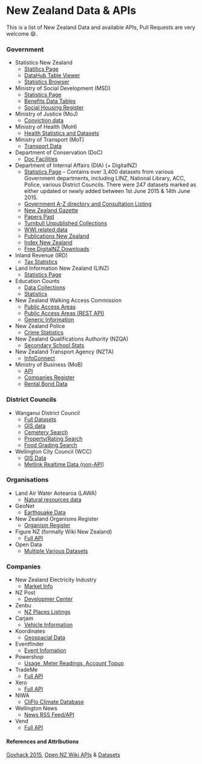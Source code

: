 # New Zealand Data & APIs

This is a list of New Zealand Data and available APIs, Pull Requests are very welcome :smile:.

### Government
- Statistics New Zealand
  - [Statitics Page](http://nzdotstat.stats.govt.nz/wbos/Index.aspx)
  - [DataHub Table Viewer](http://nzdotstat.stats.govt.nz/wbos/Index.aspx)
  - [Statistics Browser](http://statistics.govt.nz/browse_for_stats.aspx)
- Ministry of Social Development (MSD)
  - [Statistics Page](https://www.msd.govt.nz/about-msd-and-our-work/publications-resources/statistics/index.html)
  - [Benefits Data Tables](https://www.msd.govt.nz/about-msd-and-our-work/publications-resources/statistics/benefit/index.html#Datatables6)
  - [Social Housing Register](http://www.housing.msd.govt.nz/information-for-housing-providers/register/index.html)
- Ministry of Justice (MoJ)
  - [Conviction data](http://datalab.justice.govt.nz/data#1)
- Ministry of Health (MoH)
  - [Health Statistics and Datasets](http://www.health.govt.nz/nz-health-statistics/health-statistics-and-data-sets)
- Ministry of Transport (MoT)
  - [Transport Data](http://www.transport.govt.nz/ourwork/tmif/)
- Department of Conservation (DoC)
  - [Doc Facilities](http://geoportal.doc.govt.nz/geoportal/catalog/search/browse/browse.page)
- Department of Internal Affairs (DIA) (+ DigitalNZ)
  - [Statistics Page](data.govt.nz) – Contains over 3,400 datasets from various Government departments, including LINZ, National Library, ACC, Police, various District Councils.  There were 247 datasets marked as either updated or newly added  between 1st June 2015 & 14th June 2015.
  - [Government A-Z directory and Consultation Listing](https://www.govt.nz/about/api)
  - [New Zealand Gazette](http://www.digitalnz.org/developers/govhack-infopack#gazette)
  - [Papers Past](http://natlib.govt.nz/about-us/open-data/papers-past-metadata)
  - [Turnbull Unpublished Collections](http://natlib.govt.nz/about-us/open-data/turnbull-unpublished-collections-metadata)
  - [WWI related data](http://www.digitalnz.org/developers/wwi-api-examples)
  - [Publications New Zealand](http://natlib.govt.nz/about-us/open-data/publications-nz-metadata)
  - [Index New Zealand](http://natlib.govt.nz/about-us/open-data/innz-metadata)
  - [Free DigitalNZ Downloads](http://natlib.govt.nz/photos?il%5batl_free_download%5d=true)
- Inland Revenue (IRD)
  - [Tax Statistics](http://www.ird.govt.nz/aboutir/external-stats/tax-statistics-sitemap.html)
- Land Information New Zealand (LINZ)
  - [Statistics Page](https://data.linz.govt.nz/)
- Education Counts
  - [Data Collections](https://www.educationcounts.govt.nz/data-services/data-collections)
  - [Statistics](http://www.educationcounts.govt.nz/statistics)
- New Zealand Walking Access Commission
  - [Public Access Areas](https://data.govt.nz/dataset/show/3630)
  - [Public Access Areas (REST API)](http://wams.org.nz/arcgis/rest/services/WEBSERVICE/WEBSERVICE_Public_Access_Areas/MapServer)
  - [Generic Information](http://walkingaccess.govt.nz/walking-access-mapping/gis-data/)
- New Zealand Police
  - [Crime Statistics](http://www.police.govt.nz/about-us/publications/statistics)
- New Zealand Qualifications Authority (NZQA)
  - [Secondary School Stats](http://www.nzqa.govt.nz/studying-in-new-zealand/secondary-school-and-ncea/find-information-about-a-school/secondary-school-statistics/consolidated-files/)
- New Zealand Transport Agency (NZTA)
  - [InfoConnect](https://infoconnect.highwayinfo.govt.nz/opencms/opencms/infoconnect)
- Ministry of Business (MoB)
  - [API](https://api.business.govt.nz/api/)
  - [Companies Register](http://www.business.govt.nz/companies/help-support/technical-support/connect-direct/web-services)
  - [Rental Bond Data](http://www.building.govt.nz/nz-housing-and-construction-quarterly-open-data)

### District Councils
- Wanganui District Council
  - [Full Datasets](http://wdc.wanganui.govt.nz/odata/xml/index.html)
  - [GIS data](http://maps.wanganui.govt.nz/geoserver/web/;jsessionid=h7wgq0v25vjm?wicket:bookmarkablePage=:org.geoserver.web.demo.MapPreviewPage)
  - [Cemetery Search](http://www.wanganui.govt.nz/our-services/cemeteries-and-crematorium/Pages/Cemetery-Search.aspx)
  - [Property/Rating Search](http://www.wanganui.govt.nz/our-services/property-and-rates/rating-and-valuations/Pages/default.aspx)
  - [Food Grading Search](http://www.wanganui.govt.nz/our-services/do-it-online/food-grading-search/Pages/default.aspx)
- Wellington City Council (WCC)
  - [GIS Data](http://data.wcc.opendata.arcgis.com/)
  - [Metlink Realtime Data (non-API)](http://www.metlink.org.nz/getting-around/real-time-information/)

### Organisations
- Land Air Water Aotearoa (LAWA)
  - [Natural resources data](http://www.lawa.org.nz/)
- GeoNet
  - [Earthquake Data](http://www.geonet.org.nz/resources/earthquake/quake-web-services.html)
- New Zealand Organisms Register
  - [Organism Register](http://data.nzor.org.nz/)
- Figure NZ (formally Wiki New Zealand)
  - [Full API](http://figure.nz/api/)
- Open Data
  - [Multiple Various Datasets](http://cat.open.org.nz/category/dataset/)

### Companies
- New Zealand Electricity Industry
  - [Market Info](http://www.electricityinfo.co.nz/comitFta/ftapage.main)
- NZ Post
  - [Developmer Center](https://www.nzpost.co.nz/business/developer-centre)
- Zenbu
  - [NZ Places Listings](http://www.zenbu.co.nz/about/xml)
- Carjam
  - [Vehicle Information](http://www.carjam.co.nz/cms/2008/12/24/carjam-api/)
- Koordinates
  - [Geospacial Data](http://api.koordinates.com)
- Eventfinder
  - [Event Infomation](http://www.eventfinder.co.nz/api/index)
- Powershop
  - [Usage, Meter Readings, Account Topup](http://powershop.co.nz/developers.html)
- TradeMe
  - [Full API](http://developer.trademe.co.nz/)
- Xero
  - [Full API](http://developer.xero.com/documentation/getting-started/getting-started-guide/)
- NIWA
  - [CliFlo Climate Database](http://cliflo.niwa.co.nz/)
- Wellington News
  - [News RSS Feed/API](http://wellington.gen.nz/api)
- Vend
  - [Full API](https://developers.vendhq.com/documentation)


#### References and Attributions
[Govhack 2015](http://govhack.org.nz/2015-data/),
[Open NZ Wiki APIs](https://wiki.open.org.nz/wiki/display/main/New+Zealand+APIs) & [Datasets](http://cat.open.org.nz/category/dataset/)
